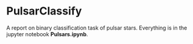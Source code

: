 # PulsarClassify

A report on binary classification task of pulsar stars. Everything is in the jupyter notebook **Pulsars.ipynb**.
